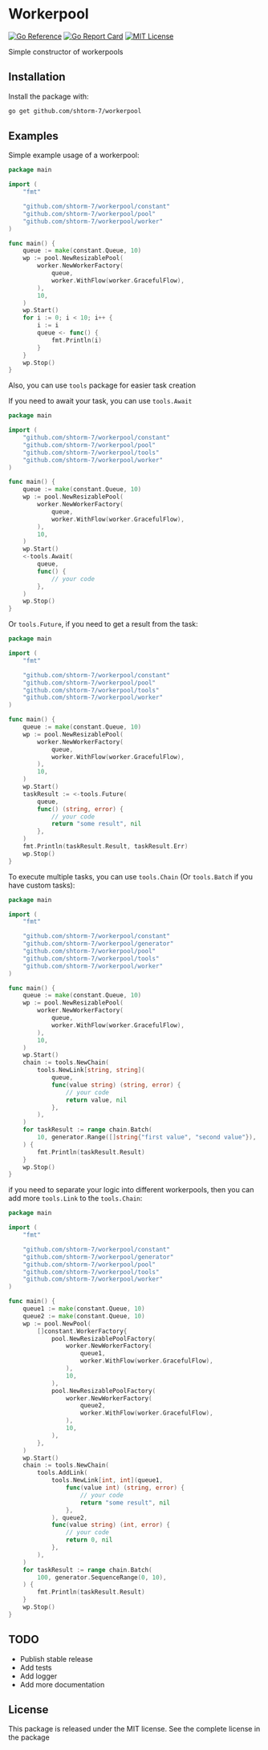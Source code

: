 
# Workerpool
[![Go Reference](https://pkg.go.dev/badge/github.com/shtorm-7/workerpool.svg)](https://pkg.go.dev/github.com/shtorm-7/workerpool)
[![Go Report Card](https://goreportcard.com/badge/github.com/shtorm-7/workerpool)](https://goreportcard.com/report/github.com/shtorm-7/workerpool)
[![MIT License](https://img.shields.io/badge/License-MIT-green.svg)](https://github.com/shtorm-7/workerpool/blob/main/LICENSE)

Simple constructor of workerpools

## Installation

Install the package with:

```bash
go get github.com/shtorm-7/workerpool
```
    
## Examples

Simple example usage of a workerpool:
```go
package main

import (
	"fmt"

	"github.com/shtorm-7/workerpool/constant"
	"github.com/shtorm-7/workerpool/pool"
	"github.com/shtorm-7/workerpool/worker"
)

func main() {
	queue := make(constant.Queue, 10)
	wp := pool.NewResizablePool(
		worker.NewWorkerFactory(
			queue,
			worker.WithFlow(worker.GracefulFlow),
		),
		10,
	)
	wp.Start()
	for i := 0; i < 10; i++ {
		i := i
		queue <- func() {
			fmt.Println(i)
		}
	}
	wp.Stop()
}
```

Also, you can use ```tools``` package for easier task creation

If you need to await your task, you can use ```tools.Await```

```go
package main

import (
	"github.com/shtorm-7/workerpool/constant"
	"github.com/shtorm-7/workerpool/pool"
	"github.com/shtorm-7/workerpool/tools"
	"github.com/shtorm-7/workerpool/worker"
)

func main() {
	queue := make(constant.Queue, 10)
	wp := pool.NewResizablePool(
		worker.NewWorkerFactory(
			queue,
			worker.WithFlow(worker.GracefulFlow),
		),
		10,
	)
	wp.Start()
	<-tools.Await(
		queue,
		func() {
			// your code
		},
	)
	wp.Stop()
}
```

Or ```tools.Future```, if you need to get a result from the task:

```go
package main

import (
	"fmt"

	"github.com/shtorm-7/workerpool/constant"
	"github.com/shtorm-7/workerpool/pool"
	"github.com/shtorm-7/workerpool/tools"
	"github.com/shtorm-7/workerpool/worker"
)

func main() {
	queue := make(constant.Queue, 10)
	wp := pool.NewResizablePool(
		worker.NewWorkerFactory(
			queue,
			worker.WithFlow(worker.GracefulFlow),
		),
		10,
	)
	wp.Start()
	taskResult := <-tools.Future(
		queue,
		func() (string, error) {
			// your code
			return "some result", nil
		},
	)
	fmt.Println(taskResult.Result, taskResult.Err)
	wp.Stop()
}
```

To execute multiple tasks, you can use ```tools.Chain``` (Or ```tools.Batch``` if you have custom tasks):

```go
package main

import (
	"fmt"

	"github.com/shtorm-7/workerpool/constant"
	"github.com/shtorm-7/workerpool/generator"
	"github.com/shtorm-7/workerpool/pool"
	"github.com/shtorm-7/workerpool/tools"
	"github.com/shtorm-7/workerpool/worker"
)

func main() {
	queue := make(constant.Queue, 10)
	wp := pool.NewResizablePool(
		worker.NewWorkerFactory(
			queue,
			worker.WithFlow(worker.GracefulFlow),
		),
		10,
	)
	wp.Start()
	chain := tools.NewChain(
		tools.NewLink[string, string](
			queue,
			func(value string) (string, error) {
				// your code
				return value, nil
			},
		),
	)
	for taskResult := range chain.Batch(
		10, generator.Range([]string{"first value", "second value"}),
	) {
		fmt.Println(taskResult.Result)
	}
	wp.Stop()
}
```

if you need to separate your logic into different workerpools, then you can add more  ```tools.Link``` to the ```tools.Chain```:

```go
package main

import (
	"fmt"

	"github.com/shtorm-7/workerpool/constant"
	"github.com/shtorm-7/workerpool/generator"
	"github.com/shtorm-7/workerpool/pool"
	"github.com/shtorm-7/workerpool/tools"
	"github.com/shtorm-7/workerpool/worker"
)

func main() {
	queue1 := make(constant.Queue, 10)
	queue2 := make(constant.Queue, 10)
	wp := pool.NewPool(
		[]constant.WorkerFactory{
			pool.NewResizablePoolFactory(
				worker.NewWorkerFactory(
					queue1,
					worker.WithFlow(worker.GracefulFlow),
				),
				10,
			),
			pool.NewResizablePoolFactory(
				worker.NewWorkerFactory(
					queue2,
					worker.WithFlow(worker.GracefulFlow),
				),
				10,
			),
		},
	)
	wp.Start()
	chain := tools.NewChain(
		tools.AddLink(
			tools.NewLink[int, int](queue1,
				func(value int) (string, error) {
					// your code
					return "some result", nil
				},
			), queue2,
			func(value string) (int, error) {
				// your code
				return 0, nil
			},
		),
	)
	for taskResult := range chain.Batch(
		100, generator.SequenceRange(0, 10),
	) {
		fmt.Println(taskResult.Result)
	}
	wp.Stop()
}
```

## TODO

* Publish stable release
* Add tests
* Add logger
* Add more documentation

## License

This package is released under the MIT license. See the complete license in the package
